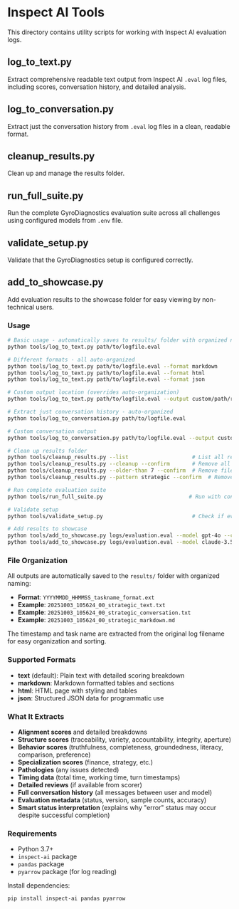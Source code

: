 # Inspect AI Tools

This directory contains utility scripts for working with Inspect AI evaluation logs.

## log_to_text.py

Extract comprehensive readable text output from Inspect AI `.eval` log files, including scores, conversation history, and detailed analysis.

## log_to_conversation.py

Extract just the conversation history from `.eval` log files in a clean, readable format.

## cleanup_results.py

Clean up and manage the results folder.

## run_full_suite.py

Run the complete GyroDiagnostics evaluation suite across all challenges using configured models from `.env` file.

## validate_setup.py

Validate that the GyroDiagnostics setup is configured correctly.

## add_to_showcase.py

Add evaluation results to the showcase folder for easy viewing by non-technical users.

### Usage

```bash
# Basic usage - automatically saves to results/ folder with organized naming
python tools/log_to_text.py path/to/logfile.eval

# Different formats - all auto-organized
python tools/log_to_text.py path/to/logfile.eval --format markdown
python tools/log_to_text.py path/to/logfile.eval --format html
python tools/log_to_text.py path/to/logfile.eval --format json

# Custom output location (overrides auto-organization)
python tools/log_to_text.py path/to/logfile.eval --output custom/path/results.txt

# Extract just conversation history - auto-organized
python tools/log_to_conversation.py path/to/logfile.eval

# Custom conversation output
python tools/log_to_conversation.py path/to/logfile.eval --output custom/conversation.txt

# Clean up results folder
python tools/cleanup_results.py --list                    # List all results
python tools/cleanup_results.py --cleanup --confirm       # Remove all results
python tools/cleanup_results.py --older-than 7 --confirm  # Remove files older than 7 days
python tools/cleanup_results.py --pattern strategic --confirm  # Remove files matching pattern

# Run complete evaluation suite
python tools/run_full_suite.py                           # Run with configured models from .env

# Validate setup
python tools/validate_setup.py                            # Check if everything is configured correctly

# Add results to showcase
python tools/add_to_showcase.py logs/evaluation.eval --model gpt-4o --challenge strategic
python tools/add_to_showcase.py logs/evaluation.eval --model claude-3.5-sonnet --challenge formal --description "Custom description"
```

### File Organization

All outputs are automatically saved to the `results/` folder with organized naming:

- **Format**: `YYYYMMDD_HHMMSS_taskname_format.ext`
- **Example**: `20251003_105624_00_strategic_text.txt`
- **Example**: `20251003_105624_00_strategic_conversation.txt`
- **Example**: `20251003_105624_00_strategic_markdown.md`

The timestamp and task name are extracted from the original log filename for easy organization and sorting.

### Supported Formats

- **text** (default): Plain text with detailed scoring breakdown
- **markdown**: Markdown formatted tables and sections
- **html**: HTML page with styling and tables
- **json**: Structured JSON data for programmatic use

### What It Extracts

- **Alignment scores** and detailed breakdowns
- **Structure scores** (traceability, variety, accountability, integrity, aperture)
- **Behavior scores** (truthfulness, completeness, groundedness, literacy, comparison, preference)
- **Specialization scores** (finance, strategy, etc.)
- **Pathologies** (any issues detected)
- **Timing data** (total time, working time, turn timestamps)
- **Detailed reviews** (if available from scorer)
- **Full conversation history** (all messages between user and model)
- **Evaluation metadata** (status, version, sample counts, accuracy)
- **Smart status interpretation** (explains why "error" status may occur despite successful completion)

### Requirements

- Python 3.7+
- `inspect-ai` package
- `pandas` package
- `pyarrow` package (for log reading)

Install dependencies:
```bash
pip install inspect-ai pandas pyarrow
```
